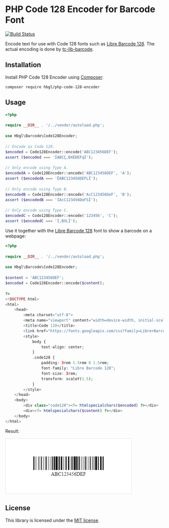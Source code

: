 # PHP Code 128 Encoder for Barcode Font

[![Build Status](https://travis-ci.org/hbgl/php-code-128-encoder.svg?branch=master)](https://travis-ci.org/hbgl/php-code-128-encoder)

Encode text for use with Code 128 fonts such as [Libre Barcode 128](https://github.com/graphicore/librebarcode). The actual encoding is done by [tc-lib-barcode](https://github.com/tecnickcom/tc-lib-barcode).

## Installation

Install PHP Code 128 Encoder using [Composer](https://getcomposer.org/):

```
composer require hbgl/php-code-128-encoder
```

## Usage

```php
<?php

require __DIR__ . '/../vendor/autoload.php';

use Hbgl\Barcode\Code128Encoder;

// Encode as Code 128.
$encoded = Code128Encoder::encode('ABC123456DEF');
assert ($encoded === 'ÌABCÇ,BXÈDEFqÎ');

// Only encode using Type A.
$encodedA = Code128Encoder::encode('ABC123456DEF', 'A');
assert ($encodedA === 'ËABC123456DEFLÎ');

// Only encode using Type B.
$encodedB = Code128Encoder::encode('AcC123456DeF', 'B');
assert ($encodedB === 'ÌAcC123456DeFSÎ');

// Only encode using Type C.
$encodedC = Code128Encoder::encode('123456', 'C');
assert ($encodedC === 'Í,BXLÎ');
```

Use it together with the [Libre Barcode 128](https://github.com/graphicore/librebarcode) font to show a barcode on a webpage:

```php
<?php

require __DIR__ . '/../vendor/autoload.php';

use Hbgl\Barcode\Code128Encoder;

$content = 'ABC123456DEF';
$encoded = Code128Encoder::encode($content);

?>
<!DOCTYPE html>
<html>
    <head>
        <meta charset="utf-8">
        <meta name="viewport" content="width=device-width, initial-scale=1, shrink-to-fit=no">
        <title>Code 128</title>
        <link href="https://fonts.googleapis.com/css?family=Libre+Barcode+128&display=swap" rel="stylesheet">
        <style>
            body {
                text-align: center;
            }
            .code128 {
                padding: 3rem 1.5rem 0 1.5rem;
                font-family: "Libre Barcode 128";
                font-size: 3rem;
                transform: scaleY(1.5);
            }
        </style>
    </head>
    <body>
        <div class="code128"><?= htmlspecialchars($encoded) ?></div>
        <div><?= htmlspecialchars($content) ?></div>
    </body>
</html>
```

Result:

![Barcode Result](assets/barcode.png)

## License

This library is licensed under the [MIT license](https://opensource.org/licenses/MIT).